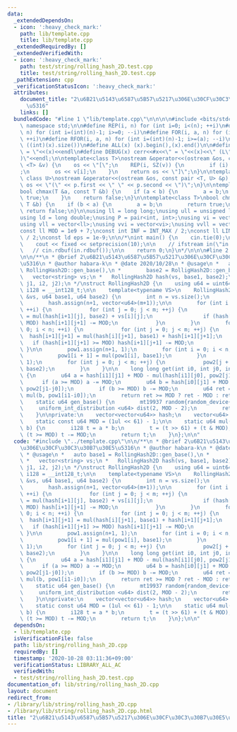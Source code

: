 ```yaml
---
data:
  _extendedDependsOn:
  - icon: ':heavy_check_mark:'
    path: lib/template.cpp
    title: lib/template.cpp
  _extendedRequiredBy: []
  _extendedVerifiedWith:
  - icon: ':heavy_check_mark:'
    path: test/string/rolling_hash_2D.test.cpp
    title: test/string/rolling_hash_2D.test.cpp
  _pathExtension: cpp
  _verificationStatusIcon: ':heavy_check_mark:'
  attributes:
    document_title: "2\u6B21\u5143\u6587\u5B57\u5217\u306E\u30CF\u30C3\u30B7\u30E5\
      \u5316"
    links: []
  bundledCode: "#line 1 \"lib/template.cpp\"\n\n\n\n#include <bits/stdc++.h>\n\nusing\
    \ namespace std;\n\n#define REP(i, n) for (int i=0; i<(n); ++i)\n#define RREP(i,\
    \ n) for (int i=(int)(n)-1; i>=0; --i)\n#define FOR(i, a, n) for (int i=(a); i<(n);\
    \ ++i)\n#define RFOR(i, a, n) for (int i=(int)(n)-1; i>=(a); --i)\n\n#define SZ(x)\
    \ ((int)(x).size())\n#define ALL(x) (x).begin(),(x).end()\n\n#define DUMP(x) cerr<<#x<<\"\
    \ = \"<<(x)<<endl\n#define DEBUG(x) cerr<<#x<<\" = \"<<(x)<<\" (L\"<<__LINE__<<\"\
    )\"<<endl;\n\ntemplate<class T>\nostream &operator<<(ostream &os, const vector\
    \ <T> &v) {\n    os << \"[\";\n    REP(i, SZ(v)) {\n        if (i) os << \", \"\
    ;\n        os << v[i];\n    }\n    return os << \"]\";\n}\n\ntemplate<class T,\
    \ class U>\nostream &operator<<(ostream &os, const pair <T, U> &p) {\n    return\
    \ os << \"(\" << p.first << \" \" << p.second << \")\";\n}\n\ntemplate<class T>\n\
    bool chmax(T &a, const T &b) {\n    if (a < b) {\n        a = b;\n        return\
    \ true;\n    }\n    return false;\n}\n\ntemplate<class T>\nbool chmin(T &a, const\
    \ T &b) {\n    if (b < a) {\n        a = b;\n        return true;\n    }\n   \
    \ return false;\n}\n\nusing ll = long long;\nusing ull = unsigned long long;\n\
    using ld = long double;\nusing P = pair<int, int>;\nusing vi = vector<int>;\n\
    using vll = vector<ll>;\nusing vvi = vector<vi>;\nusing vvll = vector<vll>;\n\n\
    const ll MOD = 1e9 + 7;\nconst int INF = INT_MAX / 2;\nconst ll LINF = LLONG_MAX\
    \ / 2;\nconst ld eps = 1e-9;\n\n/*\nint main() {\n    cin.tie(0);\n    ios::sync_with_stdio(false);\n\
    \    cout << fixed << setprecision(10);\n\n    // ifstream in(\"in.txt\");\n \
    \   // cin.rdbuf(in.rdbuf());\n\n    return 0;\n}\n*/\n\n\n#line 2 \"lib/string/rolling_hash_2D.cpp\"\
    \n\n/**\n * @brief 2\u6B21\u5143\u6587\u5B57\u5217\u306E\u30CF\u30C3\u30B7\u30E5\
    \u5316\n * @author habara-k\n * @date 2020/10/28\n * @usage\n *   auto base1 =\
    \ RollingHash2D::gen_base(),\n *        base2 = RolligHash2D::gen_base();\n *\
    \   vector<string> vs;\n *   RollingHash2D hash(vs, base1, base2);\n *   hash.get(i1,\
    \ j1, i2, j2);\n */\nstruct RollingHash2D {\n    using u64 = uint64_t;\n    using\
    \ i128 = __int128_t;\n\n    template<typename VS>\n    RollingHash2D(const VS\
    \ &vs, u64 base1, u64 base2) {\n        int n = vs.size();\n        int m = vs[0].size();\n\
    \        hash.assign(n+1, vector<u64>(m+1));\n\n        for (int i = 0; i < n;\
    \ ++i) {\n            for (int j = 0; j < m; ++j) {\n                hash[i+1][j+1]\
    \ = mul(hash[i+1][j], base2) + vs[i][j];\n                if (hash[i+1][j+1] >=\
    \ MOD) hash[i+1][j+1] -= MOD;\n            }\n        }\n        for (int i =\
    \ 0; i < n; ++i) {\n            for (int j = 0; j < m; ++j) {\n              \
    \  hash[i+1][j+1] = mul(hash[i][j+1], base1) + hash[i+1][j+1];\n             \
    \   if (hash[i+1][j+1] >= MOD) hash[i+1][j+1] -= MOD;\n            }\n       \
    \ }\n\n        pow1.assign(n+1, 1);\n        for (int i = 0; i < n; ++i) {\n \
    \           pow1[i + 1] = mul(pow1[i], base1);\n        }\n        pow2.assign(m+1,\
    \ 1);\n        for (int j = 0; j < m; ++j) {\n            pow2[j + 1] = mul(pow2[j],\
    \ base2);\n        }\n    }\n\n    long long get(int i0, int j0, int i1, int j1)\
    \ {\n        u64 a = hash[i1][j1] + MOD - mul(hash[i1][j0], pow2[j1-j0]);\n  \
    \      if (a >= MOD) a -= MOD;\n        u64 b = hash[i0][j1] + MOD - mul(hash[i0][j0],\
    \ pow2[j1-j0]);\n        if (b >= MOD) b -= MOD;\n        u64 ret = a + MOD -\
    \ mul(b, pow1[i1-i0]);\n        return ret >= MOD ? ret - MOD : ret;\n    }\n\n\
    \    static u64 gen_base() {\n        mt19937 random{random_device{}()};\n   \
    \     uniform_int_distribution <u64> dist(2, MOD - 2);\n        return dist(random);\n\
    \    }\n\nprivate:\n    vector<vector<u64>> hash;\n    vector<u64> pow1, pow2;\n\
    \    static const u64 MOD = (1ul << 61) - 1;\n\n    static u64 mul(i128 a, i128\
    \ b) {\n        i128 t = a * b;\n        t = (t >> 61) + (t & MOD);\n        if\
    \ (t >= MOD) t -= MOD;\n        return t;\n    }\n};\n\n"
  code: "#include \"../template.cpp\"\n\n/**\n * @brief 2\u6B21\u5143\u6587\u5B57\u5217\
    \u306E\u30CF\u30C3\u30B7\u30E5\u5316\n * @author habara-k\n * @date 2020/10/28\n\
    \ * @usage\n *   auto base1 = RollingHash2D::gen_base(),\n *        base2 = RolligHash2D::gen_base();\n\
    \ *   vector<string> vs;\n *   RollingHash2D hash(vs, base1, base2);\n *   hash.get(i1,\
    \ j1, i2, j2);\n */\nstruct RollingHash2D {\n    using u64 = uint64_t;\n    using\
    \ i128 = __int128_t;\n\n    template<typename VS>\n    RollingHash2D(const VS\
    \ &vs, u64 base1, u64 base2) {\n        int n = vs.size();\n        int m = vs[0].size();\n\
    \        hash.assign(n+1, vector<u64>(m+1));\n\n        for (int i = 0; i < n;\
    \ ++i) {\n            for (int j = 0; j < m; ++j) {\n                hash[i+1][j+1]\
    \ = mul(hash[i+1][j], base2) + vs[i][j];\n                if (hash[i+1][j+1] >=\
    \ MOD) hash[i+1][j+1] -= MOD;\n            }\n        }\n        for (int i =\
    \ 0; i < n; ++i) {\n            for (int j = 0; j < m; ++j) {\n              \
    \  hash[i+1][j+1] = mul(hash[i][j+1], base1) + hash[i+1][j+1];\n             \
    \   if (hash[i+1][j+1] >= MOD) hash[i+1][j+1] -= MOD;\n            }\n       \
    \ }\n\n        pow1.assign(n+1, 1);\n        for (int i = 0; i < n; ++i) {\n \
    \           pow1[i + 1] = mul(pow1[i], base1);\n        }\n        pow2.assign(m+1,\
    \ 1);\n        for (int j = 0; j < m; ++j) {\n            pow2[j + 1] = mul(pow2[j],\
    \ base2);\n        }\n    }\n\n    long long get(int i0, int j0, int i1, int j1)\
    \ {\n        u64 a = hash[i1][j1] + MOD - mul(hash[i1][j0], pow2[j1-j0]);\n  \
    \      if (a >= MOD) a -= MOD;\n        u64 b = hash[i0][j1] + MOD - mul(hash[i0][j0],\
    \ pow2[j1-j0]);\n        if (b >= MOD) b -= MOD;\n        u64 ret = a + MOD -\
    \ mul(b, pow1[i1-i0]);\n        return ret >= MOD ? ret - MOD : ret;\n    }\n\n\
    \    static u64 gen_base() {\n        mt19937 random{random_device{}()};\n   \
    \     uniform_int_distribution <u64> dist(2, MOD - 2);\n        return dist(random);\n\
    \    }\n\nprivate:\n    vector<vector<u64>> hash;\n    vector<u64> pow1, pow2;\n\
    \    static const u64 MOD = (1ul << 61) - 1;\n\n    static u64 mul(i128 a, i128\
    \ b) {\n        i128 t = a * b;\n        t = (t >> 61) + (t & MOD);\n        if\
    \ (t >= MOD) t -= MOD;\n        return t;\n    }\n};\n\n"
  dependsOn:
  - lib/template.cpp
  isVerificationFile: false
  path: lib/string/rolling_hash_2D.cpp
  requiredBy: []
  timestamp: '2020-10-28 03:11:36+09:00'
  verificationStatus: LIBRARY_ALL_AC
  verifiedWith:
  - test/string/rolling_hash_2D.test.cpp
documentation_of: lib/string/rolling_hash_2D.cpp
layout: document
redirect_from:
- /library/lib/string/rolling_hash_2D.cpp
- /library/lib/string/rolling_hash_2D.cpp.html
title: "2\u6B21\u5143\u6587\u5B57\u5217\u306E\u30CF\u30C3\u30B7\u30E5\u5316"
---
```

